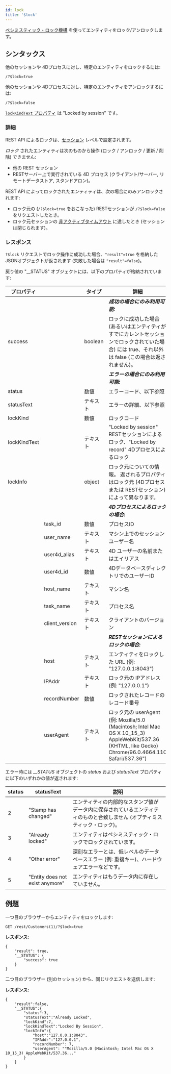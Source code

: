 ```yaml
---
id: lock
title: '$lock'
---
```



[ペシミスティック・ロック機構](../ORDA/entities.md#ペシミスティック・ロック) を使ってエンティティをロック/アンロックします。


## シンタックス

他のセッションや 4Dプロセスに対し、特定のエンティティをロックするには:

```
/?$lock=true
```


他のセッションや 4Dプロセスに対し、特定のエンティティをアンロックするには:

```
/?$lock=false
```


[`lockKindText` プロパティ](../API/EntityClass.html#lock) は "Locked by session" です。


### 詳細

REST API によるロックは、[セッション](authUsers.md#セッションの開始) レベルで設定されます。

*ロック* されたエンティティは次のものから操作 (ロック / アンロック / 更新 / 削除) できません:

- 他の REST セッション
- RESTサーバー上で実行されている 4D プロセス (クライアント/サーバー, リモートデータストア, スタンドアロン)。

REST API によってロックされたエンティティは、次の場合にのみアンロックされます:

- ロック元の (`/?$lock=true` をおこなった) RESTセッションが `/?$lock=false` をリクエストしたとき。
- ロック元セッションの [非アクティブタイムアウト]($directory.md) に達したとき (セッションは閉じられます)。

### レスポンス

`?$lock` リクエストでロック操作に成功した場合、`"result"=true` を格納した JSONオブジェクトが返されます (失敗した場合は `"result"=false`)。

戻り値の "__STATUS" オブジェクトには、以下のプロパティが格納されています:

| プロパティ        |                | タイプ     | 詳細                                                                                                                                                |
| ------------ | -------------- | ------- | ------------------------------------------------------------------------------------------------------------------------------------------------- |
|              |                |         | ***成功の場合にのみ利用可能:***                                                                                                                               |
| success      |                | boolean | ロックに成功した場合 (あるいはエンティティがすでにカレントセッションでロックされていた場合) には true、それ以外は false (この場合は返されません)。                                                                |
|              |                |         | ***エラーの場合にのみ利用可能:***                                                                                                                              |
| status       |                | 数値      | エラーコード、以下参照                                                                                                                                       |
| statusText   |                | テキスト    | エラーの詳細、以下参照                                                                                                                                       |
| lockKind     |                | 数値      | ロックコード                                                                                                                                            |
| lockKindText |                | テキスト    | "Locked by session" RESTセッションによるロック、"Locked by record" 4Dプロセスによるロック                                                                               |
| lockInfo     |                | object  | ロック元についての情報。 返されるプロパティはロック元 (4Dプロセスまたは RESTセッション) によって異なります。                                                                                      |
|              |                |         | ***4Dプロセスによるロックの場合:***                                                                                                                            |
|              | task_id        | 数値      | プロセスID                                                                                                                                            |
|              | user_name      | テキスト    | マシン上でのセッションユーザー名                                                                                                                                  |
|              | user4d_alias   | テキスト    | 4D ユーザーの名前またはエイリアス                                                                                                                                |
|              | user4d_id      | 数値      | 4DデータベースディレクトリでのユーザーID                                                                                                                            |
|              | host_name      | テキスト    | マシン名                                                                                                                                              |
|              | task_name      | テキスト    | プロセス名                                                                                                                                             |
|              | client_version | テキスト    | クライアントのバージョン                                                                                                                                      |
|              |                |         | ***RESTセッションによるロックの場合:***                                                                                                                         |
|              | host           | テキスト    | エンティティをロックした URL (例: "127.0.0.1:8043")                                                                                                            |
|              | IPAddr         | テキスト    | ロック元の IPアドレス (例: "127.0.0.1")                                                                                                                     |
|              | recordNumber   | 数値      | ロックされたレコードのレコード番号                                                                                                                                 |
|              | userAgent      | テキスト    | ロック元の userAgent (例: Mozilla/5.0 (Macintosh; Intel Mac OS X 10_15_3) AppleWebKit/537.36 (KHTML, like Gecko) Chrome/96.0.4664.110 Safari/537.36") |


エラー時には *__STATUS* オブジェクトの *status* および *statusText* プロパティに以下のいずれかの値が返されます:

| status | statusText                      | 説明                                                              |
| ------ | ------------------------------- | --------------------------------------------------------------- |
| 2      | "Stamp has changed"             | エンティティの内部的なスタンプ値がデータ内に保存されているエンティティのものと合致しません (オプティミスティック・ロック)。 |
| 3      | "Already locked"                | エンティティはペシミスティック・ロックでロックされています。                                  |
| 4      | "Other error"                   | 深刻なエラーとは、低レベルのデータベースエラー (例: 重複キー)、ハードウェアエラーなどです。                |
| 5      | "Entity does not exist anymore" | エンティティはもうデータ内に存在していません。                                         |




## 例題


一つ目のブラウザーからエンティティをロックします:

```
GET /rest/Customers(1)/?$lock=true
```

**レスポンス:**

```
{
    "result": true,
    "__STATUS": {
        "success": true
    }
}
```

二つ目のブラウザー (別のセッション) から、同じリクエストを送信します:

**レスポンス:**

```
{
    "result":false,
    "__STATUS":{
        "status":3,
        "statusText":"Already Locked",
        "lockKind":7,
        "lockKindText":"Locked By Session",
        "lockInfo":{
            "host":"127.0.0.1:8043",
            "IPAddr":"127.0.0.1",
            "recordNumber": 7,
            "userAgent": ""Mozilla/5.0 (Macintosh; Intel Mac OS X 10_15_3) AppleWebKit/537.36..."
        }
    }
}
```

